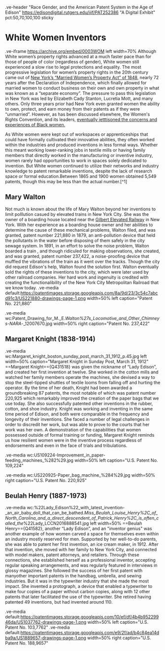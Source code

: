 .ve-header "Race Gender, and the American Patent System in the Age of Edison" https://edisondigital.rutgers.edu/iiif/PAT252386 "A Digital Exhibit" pct:50,70,100,100 sticky 

# White Women Inventors

.ve-iframe https://archive.org/embed/0003WOM left width=70%
Although White women’s property rights advanced at a much faster pace than for those of people of color (regardless of gender), White women still experienced a slow rise to legal protections and equality. The most progressive legislation for women’s property rights in the 20th century came out of [New York’s “Married Women’s Property Act” of 1848](https://en.wikipedia.org/wiki/Married_Women%27s_Property_Acts_in_the_United_States#cite_note-khan-8), nearly 72 years after the Declaration of Independence, which finally allowed for married women to conduct business on their own and own property in what was known as a “separate economy”. The pressure to pass this legislation in New York was led by Elizabeth Cady Stanton, Lucretia Mott, and many others. Only three years prior had New York even granted women the ability to own, protect, and earn money from their patents as if they were “unmarried”. However, as has been discussed elsewhere, the Women's Rights Convention, and its leaders, [eventually jetttisoned the concerns and experiences of Black women.](https://www.nps.gov/articles/black-women-and-the-fight-for-voting-rights.htm#:~:text=During%20the%2019th%20and%2020th,gain%20the%20right%20to%20vote)

As White women were kept out of workspaces or apprenticeships that could have formally cultivated their innovative abilities, they often worked within the industries and produced inventions in less formal ways. Whether this meant working lower-ranking jobs in textile mills or having family members that directly worked in the manufacturing or inventive industry, women rarely had opportunities to work in spaces solely dedicated to invention. But White women continued to utilize their networks and industry knowledge to patent remarkable inventions, despite the lack of research space or formal education.Between 1865 and 1900 women obtained 5,549 patents, though this may be less than the actual number.[^1]

## Mary Walton
Not much is known about the life of Mary Walton beyond her inventions to limit polllution casued by elevated trains in New York City. She was the owner of a boarding house located near the [Gilbert Elevated Railway](https://www.gothamcenter.org/blog/rufus-gilberts-elevated-pneumatic-tubes) in New York. With her experience as a boarding house owner and her abilities to determine the cause of these mechanical problems, Walton filed, and was granted, patent number 221,880 in 1879,  an anti-pollution device that held the pollutants in the water before disposing of them safely in the city sewage system. In 1891, in an effort to solve the noise problem, Walton boarded a train , and though ridiculed for making observations, she created, and was granted, patent number 237,422, a noise-proofing device that muffled the vibrations of the train as it went over the tracks. Though the city did request Edison's help, Walton found the solution first.  Walton eventually sold the rights of these inventions to the city,  which were later used by other railroad companies. Her hard work and ingenuity is credited with creating the functionalibility of the New York City Metropolitan Railroad that we know today. 
.ve-media default:https://patentimages.storage.googleapis.com/8a/9d/23/3c54c7abcd91c3/US221880-drawings-page-1.png width=50% left caption="Patent No. 221,880"

.ve-media wc:Patent_Drawing_for_M._E._Walton%27s_Locomotive_and_Other_Chimneys_-_NARA_-_12007670.jpg width=50% right caption="Patent No. 237,422"

## Margaret Knight (1838-1914)
.ve-media wc:Margaret_knight_boston_sunday_post_march_31_1912_p.45.jpg left width=50% caption="Margaret Knight in Sunday Post, March 31, 1912"
==Margaret Knight=={Q431518} was given the nickname of “Lady Edison”, and created her first invention at twelve. She worked in the cotton mills and watched her family members operate the machines, she devised a way to stop the steel-tipped shuttles of textile looms from falling off and hurting the operator. By the time of her death, Knight had been awarded a groundbreaking 87 patents, the most notable of which was patent number 220,925 which remarkably improved the creation of the paper bags that we use today. She also successfully patented other inventions in the rubber, cotton, and shoe industry. Knight was working and inventing in the same time period of Edison, and both were comparable in the frequency and longevity of their inventions. She faced a number of legal challenges in order to discredit her work, but was able to prove to the courts that her work was her own. A demonstration of the capabilities that women possessed outside of formal training or funding, Margaret Knight reminds us how resilient women were in the inventive process regardless of endorsements and even in the face of trials and tribulations. 

.ve-media wc:US109224-Improvement_in_paper-feeding_machines_%282%29.jpg width=50% left caption="U.S. Patent No. 109,224"

.ve-media wc:US220925-Paper_bag_machine_%284%29.jpg width=50% right caption="U.S. Patent No. 220,925"

## Beulah Henry (1887-1973)
.ve-media wc:%22Lady_Edison%22_with_latest_invention-_an_air_baby_doll_that_can_be_bathed._Miss_Beulah_Louise_Henry%2C_of_North_Carolina_and_a_direct_descendent_of_Patrick_Henry%2C_is_often_called_the_%22Lady_LCCN2016888541.jpg left width=50%
==Beulah Henry=={Q41582}, another “Lady Edison”, and an "inventor genius" was another example of how women carved a space for themselves even within an industry mostly reserved for men. Supported by her well-to-do parents, she was able to patent her first invention, an ice cream maker, in 1912. After that invention, she moved with her family to New York City, and connected with model makers, patent attorneys, and retailers. Through these connections, she established herself as a professional inventor, accepting regular speaking arrangements, and was regularly featured in interviews in glossy magazines. She followed the success of her first patent with manyother important patents in the handbag, umbrella, and sewing industries. But it was in the typewriter industry that she made the most impact. She  invented a protograph, a device that enabled a typewriter to make four copies of a paper without carbon copies, along with 12 other patents that later facilitated the use of the typewriter. She retired having patented 49 inventions, but had invented around 110.

.ve-media default:https://patentimages.storage.googleapis.com/10/ef/df/4b4b95229946da/US1037762-drawings-page-1.png width=50% left caption="U.S. Patent No. 103,7762"
.ve-media default:https://patentimages.storage.googleapis.com/e9/2f/ad/b4c84ea14dba9a/US1889657-drawings-page-1.png width=50% right caption="U.S. Patent No. 188,9657"

